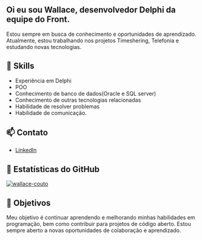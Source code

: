 ## Oi eu sou Wallace, desenvolvedor Delphi da equipe do Front.

Estou sempre em busca de conhecimento e oportunidades de aprendizado. Atualmente, estou trabalhando nos projetos Timeshering, Telefonia e estudando novas tecnologias.

## 🚀 Skills

- Experiência em Delphi
- POO
- Conhecimento de banco de dados(Oracle e SQL server)
- Conhecimento de outras tecnologias relacionadas
- Habilidade de resolver problemas
- Habilidade de comunicação.

## 📫 Contato

- [LinkedIn](https://www.linkedin.com/in/wallace-couto/?locale=en_US)

## 👀 Estatísticas do GitHub

[![wallace-couto](https://github-readme-stats.vercel.app/api?username=wallace-couto&show_icons=true&count_private=true&theme=radical)](https://github.com/wallace-couto)


## 🎯 Objetivos

Meu objetivo é continuar aprendendo e melhorando minhas habilidades em programação, bem como contribuir para projetos de código aberto. Estou sempre aberto a novas oportunidades de colaboração e aprendizado.
